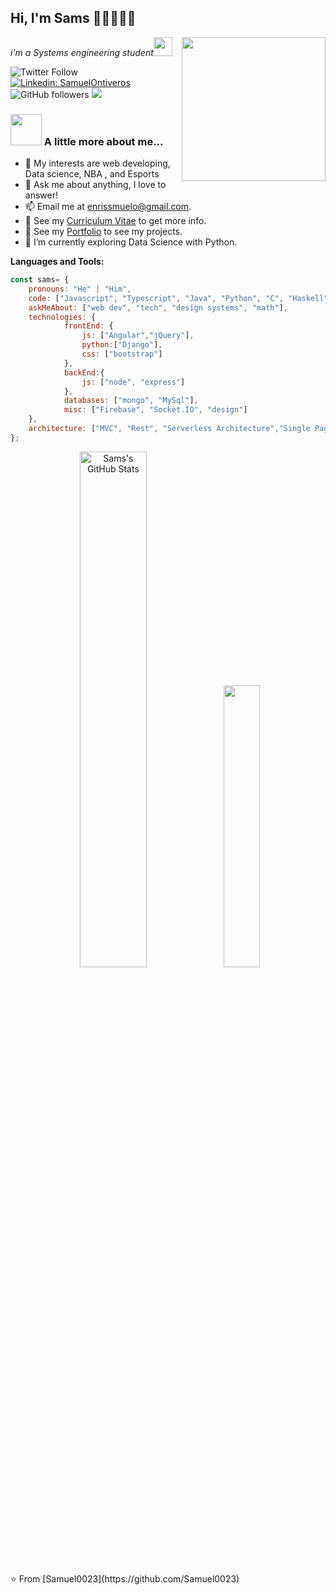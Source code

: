 ## Hi, I'm Sams 👋🏾👨🏽‍💻

<img align='right' src="https://media.giphy.com/media/VFMUIM4v1jpIf2zex7/giphy.gif" width="230">
<p><em>i'm a Systems engineering student<img src="https://media.giphy.com/media/WUlplcMpOCEmTGBtBW/giphy.gif" width="30"> 
</em></p>

![Twitter Follow](https://img.shields.io/twitter/follow/EnriqueVeizaga?label=Follow)
[![Linkedin: SamuelOntiveros](https://img.shields.io/badge/-Samuel-blue?style=flat-square&logo=Linkedin&logoColor=white&link=https://www.linkedin.com/in/samuelOnti/)](https://www.linkedin.com/in/samuelOnti/)
![GitHub followers](https://img.shields.io/github/followers/Samuel0023?label=Follow&style=social)
![](https://visitor-badge.glitch.me/badge?page_id=Samuel0023.Samuel0023)
### <img src="https://media.giphy.com/media/0TtX2qqpxp3pIafzio/giphy.gif" width="50"> A little more about me...  


- 🤔 My interests are web developing, Data science, NBA , and Esports
- 💬 Ask me about anything, I love to answer!
- 📫 Email me at [enrissmuelo@gmail.com](mailto:enrissmuelo@gmail.com).
- 📝 See my [Curriculum Vitae](https://drive.google.com/file/d/18EsmrqZ0aa3nmgef0w6hMnXgfLHxAx-f/view?usp=sharing) to get more info.
- 🔭 See my [Portfolio](https://portfolio-samuel0023.vercel.app) to see my projects.
- 🌱 I’m currently exploring Data Science with Python. 

**Languages and Tools:**  
```javascript
const sams= {
    pronouns: "He" | "Him",
    code: ["Javascript", "Typescript", "Java", "Python", "C", "Haskell"],
    askMeAbout: ["web dev", "tech", "design systems", "math"],
    technologies: {
            frontEnd: {
                js: ["Angular","jQuery"],
                python:["Django"],
                css: ["bootstrap"]
            },
            backEnd:{
                js: ["node", "express"]
            },
            databases: ["mongo", "MySql"],
            misc: ["Firebase", "Socket.IO", "design"]
    },
    architecture: ["MVC", "Rest", "Serverless Architecture","Single Page Aplication"],
};
```
<!--
**Samuel0023/Samuel0023** is a ✨ _special_ ✨ repository because its `README.md` (this file) appears on your GitHub profile.

Here are some ideas to get you started:

- 🔭 I’m currently working on ...
- 🌱 I’m currently learning ...
- 👯 I’m looking to collaborate on ...
- 🤔 I’m looking for help with ...
- 💬 Ask me about ...
- 📫 How to reach me: ...
- 😄 Pronouns: ...
- ⚡ Fun fact: ...
-->

<div align = "center">
    <img width="46%" src="https://github-readme-stats.vercel.app/api?username=Samuel0023&include_all_commits=true&show_icons=true&count_private=true&theme=shades-of-purple&icon_color=fad000" alt="Sams's GitHub Stats">
    <img width="34%"src="https://github-readme-stats.vercel.app/api/top-langs/?username=Samuel0023&layout=compact&langs_count=8&theme=shades-of-purple&icon_color=fad000"/>
</div>
⭐️ From [Samuel0023](https://github.com/Samuel0023)
